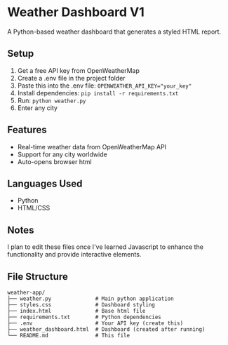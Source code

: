 # Weather Dashboard V1

A Python-based weather dashboard that generates a styled HTML report.

## Setup
1. Get a free API key from OpenWeatherMap
2. Create a .env file in the project folder
3. Paste this into the .env file: `OPENWEATHER_API_KEY="your_key"`
4. Install dependencies: `pip install -r requirements.txt`
5. Run: `python weather.py`
6. Enter any city

## Features
- Real-time weather data from OpenWeatherMap API
- Support for any city worldwide
- Auto-opens browser html

## Languages Used
- Python
- HTML/CSS

## Notes
I plan to edit these files once I've learned Javascript to enhance the functionality and provide interactive elements.

## File Structure
```
weather-app/
├── weather.py              # Main python application
├── styles.css              # Dashboard styling
├── index.html              # Base html file
├── requirements.txt        # Python dependencies
├── .env                    # Your API key (create this)
├── weather_dashboard.html  # Dashboard (created after running)
└── README.md               # This file
```

